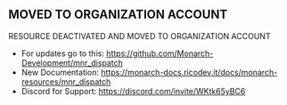 ## MOVED TO ORGANIZATION ACCOUNT
RESOURCE DEACTIVATED AND MOVED TO ORGANIZATION ACCOUNT

- For updates go to this: https://github.com/Monarch-Development/mnr_dispatch
- New Documentation: https://monarch-docs.ricodev.it/docs/monarch-resources/mnr_dispatch
- Discord for Support: https://discord.com/invite/WKtk65yBC6
